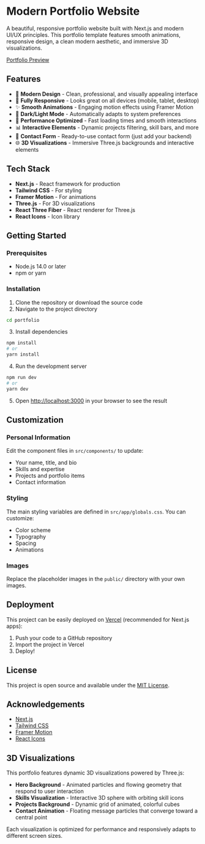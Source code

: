 # Modern Portfolio Website

A beautiful, responsive portfolio website built with Next.js and modern UI/UX principles. This portfolio template features smooth animations, responsive design, a clean modern aesthetic, and immersive 3D visualizations.

[Portfolio Preview](https://portfolio-murex-eight-59.vercel.app/)

## Features

- 🎨 **Modern Design** - Clean, professional, and visually appealing interface
- 📱 **Fully Responsive** - Looks great on all devices (mobile, tablet, desktop)
- ✨ **Smooth Animations** - Engaging motion effects using Framer Motion
- 🌙 **Dark/Light Mode** - Automatically adapts to system preferences
- 🚀 **Performance Optimized** - Fast loading times and smooth interactions
- 📊 **Interactive Elements** - Dynamic projects filtering, skill bars, and more
- 📝 **Contact Form** - Ready-to-use contact form (just add your backend)
- 🌐 **3D Visualizations** - Immersive Three.js backgrounds and interactive elements

## Tech Stack

- **Next.js** - React framework for production
- **Tailwind CSS** - For styling
- **Framer Motion** - For animations
- **Three.js** - For 3D visualizations
- **React Three Fiber** - React renderer for Three.js
- **React Icons** - Icon library

## Getting Started

### Prerequisites

- Node.js 14.0 or later
- npm or yarn

### Installation

1. Clone the repository or download the source code
2. Navigate to the project directory

```bash
cd portfolio
```

3. Install dependencies

```bash
npm install
# or
yarn install
```

4. Run the development server

```bash
npm run dev
# or
yarn dev
```

5. Open [http://localhost:3000](http://localhost:3000) in your browser to see the result

## Customization

### Personal Information

Edit the component files in `src/components/` to update:

- Your name, title, and bio
- Skills and expertise
- Projects and portfolio items
- Contact information

### Styling

The main styling variables are defined in `src/app/globals.css`. You can customize:

- Color scheme
- Typography
- Spacing
- Animations

### Images

Replace the placeholder images in the `public/` directory with your own images.

## Deployment

This project can be easily deployed on [Vercel](https://vercel.com/) (recommended for Next.js apps):

1. Push your code to a GitHub repository
2. Import the project in Vercel
3. Deploy!

## License

This project is open source and available under the [MIT License](LICENSE).

## Acknowledgements

- [Next.js](https://nextjs.org/)
- [Tailwind CSS](https://tailwindcss.com/)
- [Framer Motion](https://www.framer.com/motion/)
- [React Icons](https://react-icons.github.io/react-icons/)

## 3D Visualizations

This portfolio features dynamic 3D visualizations powered by Three.js:

- **Hero Background** - Animated particles and flowing geometry that respond to user interaction
- **Skills Visualization** - Interactive 3D sphere with orbiting skill icons
- **Projects Background** - Dynamic grid of animated, colorful cubes
- **Contact Animation** - Floating message particles that converge toward a central point

Each visualization is optimized for performance and responsively adapts to different screen sizes.
